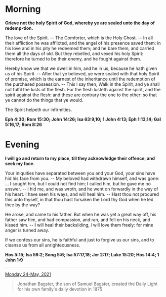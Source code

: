 # Morning

**Grieve not the holy Spirit of God, whereby ye are sealed unto the day of redemp-tion.**
 
The love of the Spirit. -- The Comforter, which is the Holy Ghost. -- In all their affliction he was afflicted, and the angel of his presence saved them: in his love and in his pity he redeemed them; and he bare them, and carried them all the days of old. But they rebelled, and vexed his holy Spirit: therefore he turned to be their enemy, and he fought against them.
 
Hereby know we that we dwell in him, and he in us, because he hath given us of his Spirit. -- After that ye believed, ye were sealed with that holy Spirit of promise, which is the earnest of the inheritance until the redemption of the purchased possession. -- This I say then, Walk in the Spirit, and ye shall not fulfil the lusts of the flesh. For the flesh lusteth against the spirit, and the spirit against the flesh: and these are contrary the one to the other: so that ye cannot do the things that ye would.
 
The Spirit helpeth our infirmities.  

**Eph 4:30; Rom 15:30; John 14:26; Isa 63:9,10; 1 John 4:13; Eph 1:13,14; Gal 5:16,17; Rom 8:26**

# Evening

**I will go and return to my place, till they acknowledge their offence, and seek my face.**
 
Your iniquities have separated between you and your God, your sins have hid his face from you. -- My beloved had withdrawn himself, and was gone: ... I sought him, but I could not find him; I called him, but he gave me no answer. -- I hid me, and was wroth, and he went on forwardly in the way of his heart. I have seen his ways, and will heal him. -- Hast thou not procured this unto thyself, in that thou hast forsaken the Lord thy God when he led thee by the way?
 
He arose, and came to his father. But when he was yet a great way off, his father saw him, and had compassion, and ran, and fell on his neck, and kissed him. -- I will heal their backsliding, I will love them freely: for mine anger is turned away.
 
If we confess our sins, he is faithful and just to forgive us our sins, and to cleanse us from all unrighteousness.  

**Hos 5:15; Isa 59:2; Song 5:6; Isa 57:17,18; Jer 2:17; Luke 15:20; Hos 14:4; 1 John 1:9**

---

[Monday 24-May, 2021](https://t.me/s/daily_light)

> Jonathan Bagster, the son of Samuel Bagster, created the Daily Light for his own family's daily devotion in 1875

